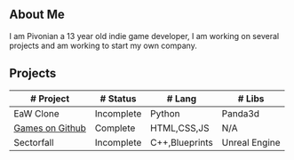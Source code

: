 ## About Me
I am Pivonian a 13 year old indie game developer, I am working on several projects and am working to start my own company.


## Projects

|# Project     |# Status     |# Lang     |# Libs     |
|------------|-----------|---------|---------|
|EaW Clone   |Incomplete |Python   |Panda3d  |
|[Games on Github](https://github.com/pivonian/gamesongithub)   |Complete |HTML,CSS,JS   |N/A  |
|Sectorfall   |Incomplete |C++,Blueprints   |Unreal Engine  |
